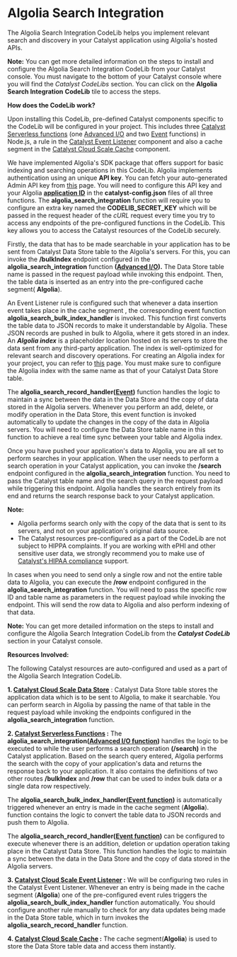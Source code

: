 # Algolia Search Integration

The Algolia Search Integration CodeLib helps you implement relevant search and discovery in your Catalyst application using Algolia's hosted APIs.

**Note:** You can get more detailed information on the steps to install and configure the Algolia Search Integration CodeLib from your Catalyst console. You must navigate to the bottom of your Catalyst console where you will find the _Catalyst CodeLibs_ section. You can click on the **Algolia Search Integration** **CodeLib** tile to access the steps.

**How does the CodeLib work?**

Upon installing this CodeLib, pre-defined Catalyst components specific to the CodeLib will be configured in your project. This includes three [Catalyst Serverless functions](https://catalyst.zoho.com/help/functions.html) (one [Advanced I/O](https://catalyst.zoho.com/help/advancedio-functions.html) and two [Event](https://catalyst.zoho.com/help/event-functions.html) functions) in Node.js, a rule in the [Catalyst Event Listener](https://catalyst.zoho.com/help/event-listeners.html) component and also a cache segment in the [Catalyst Cloud Scale Cache](https://catalyst.zoho.com/help/cache.html) component.

We have implemented Algolia's SDK package that offers support for basic indexing and searching operations in this CodeLib. Algolia implements authentication using an unique **API key**. You can fetch your auto-generated Admin API key from [this](https://www.algolia.com/account/api-keys) page. You will need to configure this API key and your Algolia **[application ID](https://support.algolia.com/hc/en-us/articles/11040113398673-Where-can-I-find-my-application-ID-and-the-index-name-)** in the **catalyst-config.json** files of all three functions. The **algolia_search_integration** function will require you to configure an extra key named the **CODELIB_SECRET_KEY** which will be passed in the request header of the _cURL_ request every time you try to access any endpoints of the pre-configured functions in the CodeLib. This key allows you to access the Catalyst resources of the CodeLib securely.

Firstly, the data that has to be made searchable in your application has to be sent from Catalyst Data Store table to the Algolia's servers. For this, you can invoke the **/bulkIndex** endpoint configured in the **algolia_search_integration** function **([Advanced I/O](https://catalyst.zoho.com/help/advancedio-functions.html)).** The Data Store table name is passed in the request payload while invoking this endpoint. Then, the table data is inserted as an entry into the pre-configured cache segment( **Algolia**).

An Event Listener rule is configured such that whenever a data insertion event takes place in the cache segment , the corresponding event function **algolia_search_bulk_index_handler** is invoked. This function first converts the table data to JSON records to make it understandable by Algolia. These JSON records are pushed in bulk to Algolia, where it gets stored in an index. An **_Algolia index_** is a placeholder location hosted on its servers to store the data sent from any third-party application. The index is well-optimized for relevant search and discovery operations. For creating an Algolia index for your project, you can refer to [this](https://www.algolia.com/doc/api-client/methods/indexing/#creating-indices) page. You must make sure to configure the Algolia index with the same name as that of your Catalyst Data Store table.

The **algolia_search_record_handler([Event](https://catalyst.zoho.com/help/event-functions.html))** function handles the logic to maintain a sync between the data in the Data Store and the copy of data stored in the Algolia servers. Whenever you perform an add, delete, or modify operation in the Data Store, this event function is invoked automatically to update the changes in the copy of the data in Algolia servers. You will need to configure the Data Store table name in this function to achieve a real time sync between your table and Algolia index.

Once you have pushed your application's data to Algolia, you are all set to perform searches in your application. When the user needs to perform a search operation in your Catalyst application, you can invoke the **/search** endpoint configured in the **algolia_search_integration** function. You need to pass the Catalyst table name and the search query in the request payload while triggering this endpoint. Algolia handles the search entirely from its end and returns the search response back to your Catalyst application.

**Note:**

- Algolia performs search only with the copy of the data that is sent to its servers, and not on your application's original data source.
- The Catalyst resources pre-configured as a part of the CodeLib are not subject to HIPPA complaints. If you are working with ePHI and other sensitive user data, we strongly recommend you to make use of [Catalyst&#39;s HIPAA compliance](https://catalyst.zoho.com/help/hipaa-compliance.html) support.

In cases when you need to send only a single row and not the entire table data to Algolia, you can execute the **/row** endpoint configured in the **algolia_search_integration** function. You will need to pass the specific row ID and table name as parameters in the request payload while invoking the endpoint. This will send the row data to Algolia and also perform indexing of that data.

**Note:** You can get more detailed information on the steps to install and configure the Algolia Search Integration CodeLib from the **_Catalyst CodeLib_** section in your Catalyst console.

**Resources Involved:**

The following Catalyst resources are auto-configured and used as a part of the Algolia Search Integration CodeLib.

**1. [Catalyst Cloud Scale Data Store](https://catalyst.zoho.com/help/data-store.html)** : Catalyst Data Store table stores the application data which is to be sent to Algolia, to make it searchable. You can perform search in Algolia by passing the name of that table in the request payload while invoking the endpoints configured in the **algolia_search_integration** function.

**2. [Catalyst Serverless Functions](https://catalyst.zoho.com/help/functions.html) :** The **algolia_search_integration([Advanced I/O function](https://catalyst.zoho.com/help/advancedio-functions.html))** handles the logic to be executed to while the user performs a search operation **(/search)** in the Catalyst application. Based on the search query entered, Algolia performs the search with the copy of your application's data and returns the response back to your application. It also contains the definitions of two other routes **/bulkIndex** and **/row** that can be used to index bulk data or a single data row respectively.

The **algolia_search_bulk_index_handler([Event function](https://catalyst.zoho.com/help/event-functions.html))** is automatically triggered whenever an entry is made in the cache segment (**Algolia**).  function contains the logic to convert the table data to JSON records and push them to Algolia.

The **algolia_search_record_handler([Event function](https://catalyst.zoho.com/help/event-functions.html))** can be configured to execute whenever there is an addition, deletion or updation operation taking place in the Catalyst Data Store. This function handles the logic to maintain a sync between the data in the Data Store and the copy of data stored in the Algolia servers.

**3. [Catalyst Cloud Scale Event Listener](https://catalyst.zoho.com/help/event-listeners.html) :** We will be configuring two rules in the Catalyst Event Listener. Whenever an entry is being made in the cache segment (**Algolia**) one of the pre-configured event rules triggers the **algolia_search_bulk_index_handler** function automatically. You should configure another rule manually to check for any data updates being made in the Data Store table, which in turn invokes the **algolia_search_record_handler** function.

**4. [Catalyst Cloud Scale Cache](https://catalyst.zoho.com/help/cache.html) :** The cache segment(**Algolia**) is used to store the Data Store table data and access them instantly.
